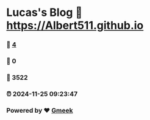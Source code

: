 # Lucas's Blog :link: https://Albert511.github.io 
### :page_facing_up: [4](https://Albert511.github.io/tag.html) 
### :speech_balloon: 0 
### :hibiscus: 3522 
### :alarm_clock: 2024-11-25 09:23:47 
### Powered by :heart: [Gmeek](https://github.com/Meekdai/Gmeek)
